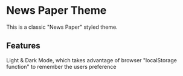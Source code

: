 # News Paper Theme
This is a classic "News Paper" styled theme.

## Features
Light & Dark Mode, which takes advantage of browser "localStorage function" to remember the users preference
